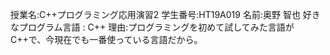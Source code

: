 授業名:C++プログラミング応用演習2
学生番号:HT19A019
名前:奥野 智也
好きなプログラム言語 : C++
理由:プログラミングを初めて試してみた言語がC++で、今現在でも一番使っている言語だから。